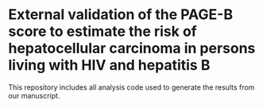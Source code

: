 # External validation of the PAGE-B score to estimate the risk of hepatocellular carcinoma in persons living with HIV and hepatitis B

This repository includes all analysis code used to generate the results from our manuscript.
